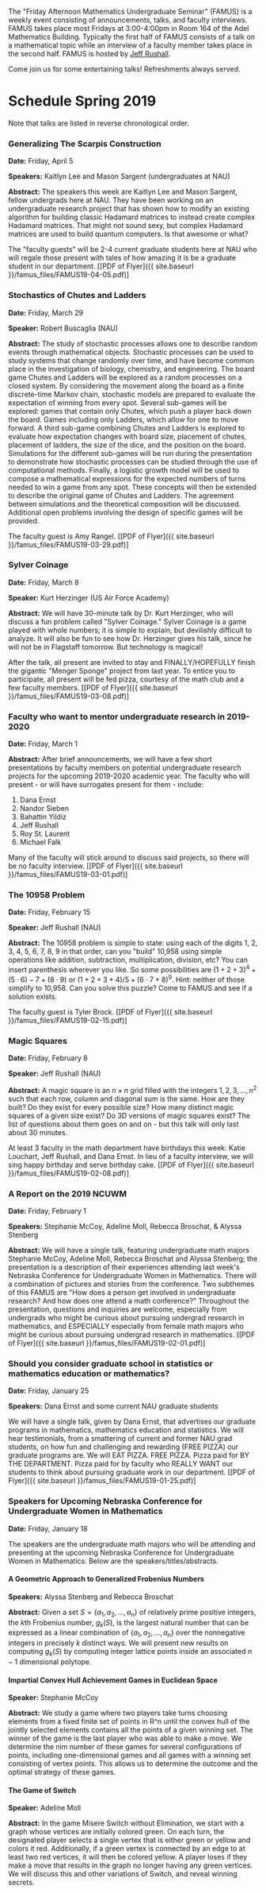 The "Friday Afternoon Mathematics Undergraduate Seminar" (FAMUS) is a weekly event consisting of announcements, talks, and faculty interviews.  FAMUS takes place most Fridays at 3:00-4:00pm in Room 164 of the Adel Mathematics Building.  Typically the first half of FAMUS consists of a talk on a mathematical topic while an interview of a faculty member takes place in the second half. FAMUS is hosted by [Jeff Rushall](https://nau.edu/cefns/natsci/math/directory-full-time/rushall-jeff/).

Come join us for some entertaining talks!  Refreshments always served.

# Schedule Spring 2019 #

Note that talks are listed in reverse chronological order.

### Generalizing The Scarpis Construction

**Date:** Friday, April 5

**Speakers:** Kaitlyn Lee and Mason Sargent (undergraduates at NAU)

**Abstract:** The speakers this week are Kaitlyn Lee and Mason Sargent, fellow undergrads here at NAU.  They have been working on an undergraduate research project that has shown how to modify an existing algorithm for building classic Hadamard matrices to instead create complex Hadamard matrices.  That might not sound sexy, but complex Hadamard matrices are used to build quantum computers.  Is that awesome or what?   

The "faculty guests" will be 2-4 current graduate students here at NAU who will regale those present with tales of how amazing it is be a graduate student in our department.  [[PDF of Flyer]({{ site.baseurl }}/famus_files/FAMUS19-04-05.pdf)]

### Stochastics of Chutes and Ladders

**Date:** Friday, March 29

**Speaker:** Robert Buscaglia (NAU)

**Abstract:** The study of stochastic processes allows one to describe random events through mathematical objects.  Stochastic processes can be used to study systems that change randomly over time, and have become common place in the investigation of biology, chemistry, and engineering.  The board game Chutes and Ladders will be explored as a random processes on a closed system.  By considering the movement along the board as a finite discrete-time Markov chain, stochastic models are prepared to evaluate the expectation of winning from every spot.  Several sub-games will be explored: games that contain only Chutes, which push a player back down the board.  Games including only Ladders, which allow for one to move forward.  A third sub-game combining Chutes and Ladders is explored to evaluate how expectation changes with board size, placement of chutes, placement of ladders, the size of the dice, and the position on the board.  Simulations for the different sub-games will be run during the presentation to demonstrate how stochastic processes can be studied through the use of computational methods.  Finally, a logistic growth model will be used to compose a mathematical expressions for the expected numbers of turns needed to win a game from any spot.  These concepts will then be extended to describe the original game of Chutes and Ladders.  The agreement between simulations and the theoretical composition will be discussed.  Additional open problems involving the design of specific games will be provided.

The faculty guest is Amy Rangel.  [[PDF of Flyer]({{ site.baseurl }}/famus_files/FAMUS19-03-29.pdf)]

### Sylver Coinage

**Date:** Friday, March 8

**Speaker:** Kurt Herzinger (US Air Force Academy)

**Abstract:** We will have 30-minute talk by Dr. Kurt Herzinger, who will discuss a fun problem called "Sylver Coinage."  Sylver Coinage is a game played with whole numbers; it is simple to explain, but devilishly difficult to analyze.  It will also be fun to see how Dr. Herzinger gives his talk, since he will not be in Flagstaff tomorrow.  But technology is magical!

After the talk, all present are invited to stay and FINALLY/HOPEFULLY finish the gigantic "Menger Sponge" project from last year.  To entice you to participate, all present will be fed pizza, courtesy of the math club and a few faculty members.  [[PDF of Flyer]({{ site.baseurl }}/famus_files/FAMUS19-03-08.pdf)]

### Faculty who want to mentor undergraduate research in 2019-2020

**Date:** Friday, March 1

**Abstract:** After brief announcements, we will have a few short presentations by faculty members on potential undergraduate research projects for the upcoming 2019-2020 academic year. The faculty who will present - or will have surrogates present for them - include:

1. Dana Ernst
2. Nandor Sieben
3. Bahattin Yildiz
4. Jeff Rushall
5. Roy St. Laurent
6. Michael Falk

Many of the faculty will stick around to discuss said projects, so there will be no faculty interview.  [[PDF of Flyer]({{ site.baseurl }}/famus_files/FAMUS19-03-01.pdf)]

### The 10958 Problem

**Date:** Friday, February 15

**Speaker:** Jeff Rushall (NAU)

**Abstract:** The 10958 problem is simple to state: using each of the digits 1, 2, 3, 4, 5, 6, 7, 8, 9 in that order, can you "build" 10,958 using simple operations like addition, subtraction, multiplication, division, etc?  You can insert parenthesis wherever you like.  So some possibilities are $(1+2+3)^4 +(5\cdot 6)-7 +(8\cdot 9)$ or $(1+2+3+4)/5 + (6\cdot 7+8)^9$.  Hint: neither of those simplify to 10,958.  Can you solve this puzzle?  Come to FAMUS and see if a solution exists.

The faculty guest is Tyler Brock.  [[PDF of Flyer]({{ site.baseurl }}/famus_files/FAMUS19-02-15.pdf)]

### Magic Squares

**Date:** Friday, February 8

**Speaker:** Jeff Rushall (NAU)

**Abstract:** A magic square is an $n\times n$ grid filled with the integers $1, 2, 3,\ldots, n^2$ such that each row, column and diagonal sum is the same.  How are they built?  Do they exist for every possible size?  How many distinct magic squares of a given size exist?  Do 3D versions of magic squares exist?  The list of questions about them goes on and on - but this talk will only last about 30 minutes.

At least 3 faculty in the math department have birthdays this week: Katie Louchart, Jeff Rushall, and Dana Ernst.  In lieu of a faculty interview, we will sing happy birthday and serve birthday cake.  [[PDF of Flyer]({{ site.baseurl }}/famus_files/FAMUS19-02-08.pdf)]

### A Report on the 2019 NCUWM

**Date:** Friday, February 1

**Speakers:** Stephanie McCoy, Adeline Moll, Rebecca Broschat, &amp; Alyssa Stenberg

**Abstract:** We will have a single talk, featuring undergraduate math majors Stephanie McCoy, Adeline Moll, Rebecca Broschat and Alyssa Stenberg; the presentation is a description of their experiences attending last week's Nebraska Conference for Undergraduate Women in Mathematics.  There will a combination of pictures and stories from the conference. Two subthemes of this FAMUS are "How does a person get involved in undergraduate research?  And how does one attend a math conference?"  Throughout the presentation, questions and inquiries are welcome, especially from undergrads who might be curious about pursuing undergrad research in mathematics, and ESPECIALLY especially from female math majors who might be curious about pursuing undergrad research in mathematics. [[PDF of Flyer]({{ site.baseurl }}/famus_files/FAMUS19-02-01.pdf)]

### Should you consider graduate school in statistics or mathematics education or mathematics?

**Date:** Friday, January 25

**Speakers:** Dana Ernst and some current NAU graduate students

We will have a single talk, given by Dana Ernst, that advertises our graduate programs in mathematics, mathematics education and statistics.  We will hear testimonials, from a smattering of current and former NAU grad students, on how fun and challenging and rewarding (FREE PIZZA) our graduate programs are. We will EAT PIZZA.  FREE PIZZA.  Pizza paid for BY THE DEPARTMENT.  Pizza paid for by faculty who REALLY WANT our students to think about pursuing graduate work in our department.  [[PDF of Flyer]({{ site.baseurl }}/famus_files/FAMUS19-01-25.pdf)]

### Speakers for Upcoming Nebraska Conference for Undergraduate Women in Mathematics

**Date:** Friday, January 18

The speakers are the undergraduate math majors who will be attending and presenting at the upcoming Nebraska Conference for Undergraduate Women in Mathematics.  Below are the speakers/titles/abstracts.

#### A Geometric Approach to Generalized Frobenius Numbers

**Speakers:** Alyssa Stenberg and Rebecca Broschat

**Abstract:** Given a set $S = \{a_1, a_2, \ldots , a_n\}$ of relatively prime positive integers, the $k$th Frobenius number, $g_k(S)$, is the largest natural number that can be expressed as a linear combination of $\{a_1, a_2, \ldots , a_n\}$ over the nonnegative integers in precisely $k$ distinct ways. We will present new results on computing $g_k(S)$ by computing integer lattice points inside an associated $n − 1$ dimensional polytope.

#### Impartial Convex Hull Achievement Games in Euclidean Space

**Speaker:** Stephanie McCoy

**Abstract:** We study a game where two players take turns choosing elements from a fixed finite set of points in R^n until the convex hull of the jointly selected elements contains all the points of a given winning set.  The winner of the game is the last player who was able to make a move.  We determine the nim number of these games for several configurations of points, including one-dimensional games and all games with a winning set consisting of vertex points.  This allows us to determine the outcome and the optimal strategy of these games.

#### The Game of Switch

**Speaker:** Adeline Moll

**Abstract:** In the game Misere Switch without Elimination, we start with a graph whose vertices are initially colored green.  On each turn, the designated player selects a single vertex that is either green or yellow and colors it red.  Additionally, if a green vertex is connected by an edge to at least two red vertices, it will then be colored yellow.  A player loses if they make a move that results in the graph no longer having any green vertices.  We will discuss this and other variations of Switch, and reveal winning secrets.

<!-- The faculty guest interviewee this week is Shannon Guerrero. [[PDF of Flyer]({{ site.baseurl }}/famus_files/FAMUS18-12-07.pdf)] -->
